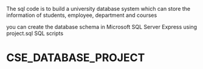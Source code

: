 The sql code is to build  a university database system which can store the information of students, employee, department and courses 

you can create the database schema in Microsoft SQL Server Express using  project.sql SQL scripts


# CSE_DATABASE_PROJECT

